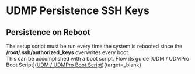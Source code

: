 # UDMP Persistence SSH Keys

## Persistence on Reboot

The setup script must be run every time the system is rebooted since the __/root/.ssh/authorized_keys__ overwrites every boot.  
This can be accomplished with a boot script. Flow its guide [UDM / UDMPro Boot Script]([UDM / UDMPro Boot Script](https://github.com/boostchicken-dev/udm-utilities/tree/master/on-boot-script)){target=_blank}